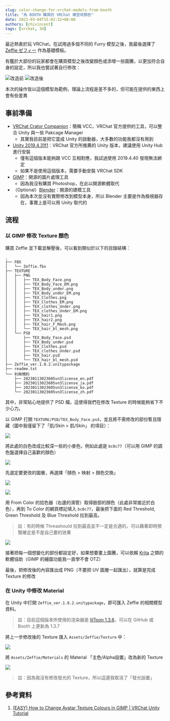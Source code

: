 ```yaml
---
slug: color-change-for-vrchat-models-from-booth
title: "為 BOOTH 購買的 VRChat 模型改顏色"
date: 2023-03-04T15:02:32+08:00
authors: [chivincent]
tags: [vrchat, 3d]
---
```


最近熱衷於玩 VRChat，在試用過多個不同的 Furry 模型之後，我最後選擇了 [Zeffie ゼフィー](https://booth.pm/zh-tw/items/4473466) 作為基礎模板。

有鑑於大部份的玩家都會在購買模型之後改變顏色或添增一些圖騰，以更加符合自身的設定，所以我也嘗試著自行修改：

![改造前](0-0.png)
![改造後](0-1.png)

本次的操作皆以這個模型為範例，理論上流程是差不多的，但可能在提供的東西上會有些差異

<!--truncate-->

## 事前準備

- [VRChat Crator Companion](https://vcc.docs.vrchat.com/)：簡稱 VCC，VRChat 官方提供的工具，可以整合 Unity 與一些 Pakcage Manager
    - 其實我目前是把它當成 Unity 的啟動器，大多數的功能我都沒有用到
- [Unity 2019.4.31f1](https://unity.com/releases/editor/archive#download-archive-2019)：VRChat 官方所推薦的 Unity 版本，建議使用 Unity Hub 進行安裝
    - 僅有這個版本能夠跟 VCC 互相對應，我試過使用 2019.4.40 發現無法綁定
    - 如果不是使用這個版本，需要手動安裝 VRChat SDK
- [GIMP](https://www.gimp.org/)：開源的圖片處理工具
    - 因為我沒有購買 Photoshop，在此以開源軟體取代
- （Optional）[Blender](https://www.blender.org/)：開源的建模工具
    - 因為本次並沒有實際修改到模型本身，所以 Blender 主要是作為檢視器存在，事實上是可以用 Unity 取代的

## 流程

### 以 GIMP 修改 Texture 顏色

購買 Zeffie 並下載並解壓後，可以看到類似於以下的目錄結構：

```
.
├── FBX
│   └── Zeffie.fbx
├── TEXTURE
│   ├── PNG
│   │   ├── TEX_Body_Face.png
│   │   ├── TEX_Body_Face_EM.png
│   │   ├── TEX_Body_under.png
│   │   ├── TEX_Body_under_EM.png
│   │   ├── TEX_Clothes.png
│   │   ├── TEX_Clothes_EM.png
│   │   ├── TEX_clothes_Under.png
│   │   ├── TEX_clothes_Under_EM.png
│   │   ├── TEX_hair1.png
│   │   ├── TEX_hair2.png
│   │   ├── TEX_hair_F_Mask.png
│   │   └── TEX_hair_bl_mesh.png
│   └── PSD
│       ├── TEX_Body_Face.psd
│       ├── TEX_Body_under.psd
│       ├── TEX_Clothes.psd
│       ├── TEX_clothes_Under.psd
│       ├── TEX_hair.psd
│       └── TEX_hair_bl_mesh.psd
├── Zeffie_ver.1.0.2.unitypackage
├── readme.txt
└── 利用規約
    ├── 20230113023605vn3license_en.pdf
    ├── 20230113023605vn3license_ja.pdf
    ├── 20230113023605vn3license_ko.pdf
    └── 20230113023605vn3license_zh.pdf
```

其中，非常貼心地提供了 PSD 檔，這使得我們在修改 Texture 的時候能夠省下不少心力。

以 GIMP 打開 `TEXTURE/PSD/TEX_Body_Face.psd`，並且將不需修改的部份暫且隱藏（圖中我僅留下了「肌/Skin > 肌/Skin」 的項目）：

![](1.png)

將此處的白色改成比較深一些的小麥色，例如此處是 `bc8c77`（可以用 GIMP 的調色盤選擇自己喜歡的顏色）

![](2.png)

先選定要更改的圖層，再選擇「顏色 > 映射 > 顏色交換」

![](3.png)

![](4.png)

用 From Color 的拾色器（右邊的滴管）取得臉部的顏色（此處非常接近於白色），再到 To Color 的網頁標記填入 `bc8c77`，最後把下面的 Red Threshold, Green Threshold 及 Blue Threshold 拉到最高。

> 註：有的時候 Threashould 拉到最高並不一定是合適的，可以藉著即時預覽確定是不是自己要的效果

![](5.png)

接著把每一個想變化的部份都設定好，如果想要畫上圖騰，可以依賴 [Krita](https://krita.org/zh-tw/) 之類的軟體協助（GIMP 的繪圖功能我一直學不會 OTZ）

最後，把修改後的內容匯出成 PNG（不要把 UV 圖層一起匯出），就算是完成 Texture 的修改

### 在 Unity 中修改 Material

在 Unity 中打開 `Zeffie_ver.1.0.2.unitypackage`，即可匯入 Zeffie 的相關模型資料。

> 註：目前這個版本所使用的渲染器是 [lilToon 1.3.6](https://lilxyzw.github.io/lilToon/#/)，可以在 GitHub 或 Booth 上更新為 1.3.7

將上一步修改後的 Texture 匯入 `Assets/Zeffie/Texture` 中：

![](6.png)

將 `Assets/Zeffie/Materials` 的 Material 「主色/Alpha設置」改為新的 Texture

![](7.png)

> 註：因為我沒有修改發光的 Texture，所以這邊我取消了「發光設置」

## 參考資料

1. [(EASY) How to Change Avatar Texture Colours in GIMP | VRChat Unity Tutorial](https://www.youtube.com/watch?v=fSW4PCOog0E)